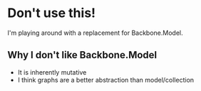 # Don't use this!

I'm playing around with a replacement for Backbone.Model.

## Why I don't like Backbone.Model

  * It is inherently mutative
  * I think graphs are a better abstraction than model/collection

